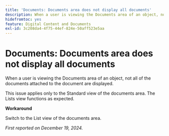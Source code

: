 ```yaml
---
title: 'Documents: Documents area does not display all documents'
description: When a user is viewing the Documents area of an object, not all of the documents attached to the document are displayed. A workaround is available.
hidefromtoc: yes
feature: Digital Content and Documents
exl-id: 3c208da4-4f75-44ef-824e-50aff523e5aa
---
```

# Documents: Documents area does not display all documents

When a user is viewing the Documents area of an object, not all of the documents attached to the document are displayed.

This issue applies only to the Standard view of the documents area. The Lists view functions as expected.

**Workaround**

Switch to the List view of the documents area.

_First reported on December 19, 2024._
